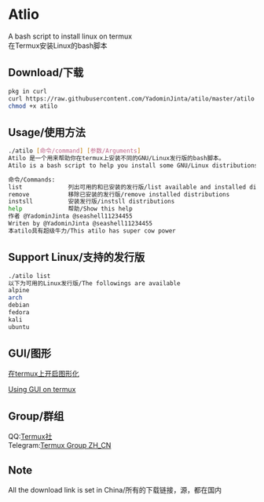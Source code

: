 # Atlio
A bash script to install linux on termux  
在Termux安装Linux的bash脚本

## Download/下载
``` bash
pkg in curl
curl https://raw.githubusercontent.com/YadominJinta/atilo/master/atilo -o ~/atilo 
chmod +x atilo
```

## Usage/使用方法
``` bash
./atilo [命令/command] [参数/Arguments]
Atilo 是一个用来帮助你在termux上安装不同的GNU/Linux发行版的bash脚本。
Atilo is a bash script to help you install some GNU/Linux distributions on Termux.

命令/Commands:
list             列出可用的和已安装的发行版/list available and installed distributions
remove           移除已安装的发行版/remove installed distributions
instsll          安装发行版/instsll distributions
help             帮助/Show this help
作者 @YadominJinta @seashell11234455
Writen by @YadominJinta @seashell11234455
本atilo具有超级牛力/This atilo has super cow power
```

## Support Linux/支持的发行版
``` bash
./atilo list
以下为可用的Linux发行版/The followings are available
alpine
arch
debian
fedora
kali
ubuntu
```

## GUI/图形
[在termux上开启图形化](https://yadominjinta.github.io/2018/07/30/GUI-on-termux.html)

[Using GUI on termux](https://yadominjinta.github.io/2018/08/18/GUI-on-termux-EN.html)

## Group/群组
QQ:[Termux社](https://jq.qq.com/?_wv=1027&k=5jGvbsU)  
Telegram:[Termux Group ZH_CN](https://t.me/joinchat/EBPa7EI3VrfhsRu-6iJ1yw)

## Note
All the download link is set in China/所有的下载链接，源，都在国内


